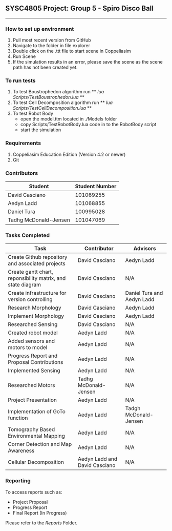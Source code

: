 ## SYSC4805 Project: Group 5 - Spiro Disco Ball
***
### **How to set up environment**
1. Pull most recent version from GitHub
2. Navigate to the folder in file explorer
3. Double click on the .ttt file to start scene in Coppeliasim
4. Run Scene
5. If the simulation results in an error, please save the scene as the scene path has not been created yet.

### **To run tests**
1. To test Boustrophedon algorithm run ** *lua Scripts/TestBoustrophedon.lua* **
2. To test Cell Decomposition algorithm run ** *lua Scripts/TestCellDecomposition.lua* **
3. To test Robot Body
    -  open the model.ttm located in ./Models folder 
    -  copy Scripts/TestRobotBody.lua code in to the RobotBody script 
    -  start the simulation 

### **Requirements**
1. Coppeliasim Education Edition (Version 4.2 or newer)
2. Git

### **Contributors**
Student | Student Number
--- | ---
David Casciano | 101069255
Aedyn Ladd | 101068855
Daniel Tura | 100995028
Tadhg McDonald-Jensen | 101047069

### **Tasks Completed**
Task | Contributor | Advisors
---|---|---
Create Github repository and associated projects | David Casciano | Aedyn Ladd
Create gantt chart, reponsibility matrix, and state diagram | David Casciano | N/A
Create infrastructure for version controlling | David Casciano | Daniel Tura and Aedyn Ladd
Research Morphology | David Casciano  | Aedyn Ladd
Implement Morphology | David Casciano | Aedyn Ladd
Researched Sensing | David Casciano | N/A
Created robot model | Aedyn Ladd | N/A
Added sensors and motors to model | Aedyn Ladd | N/A
Progress Report and Proposal Contributions | Aedyn Ladd | N/A
Implemented Sensing | Aedyn Ladd | N/A
Researched Motors | Tadhg McDonald-Jensen | N/A
Project Presentation | Aedyn Ladd | N/A
Implementation of GoTo function | Aedyn Ladd | Tadgh McDonald-Jensen
Tomography Based Environmental Mapping | Aedyn Ladd | N/A
Corner Detection and Map Awareness | Aedyn Ladd | N/A
Cellular Decomposition | Aedyn Ladd and David Casciano | N/A

### **Reporting**
To access reports such as:
- Project Proposal
- Progress Report
- Final Report (In Progress)

Please refer to the _Reports_ Folder.
